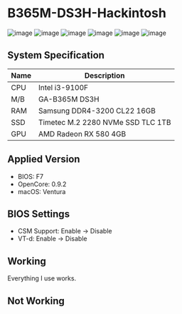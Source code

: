 # B365M-DS3H-Hackintosh
![image](https://github.com/yopoplay/B365M-DS3H-Hackintosh/assets/105102345/9693a832-6db4-473e-a170-007efa85182a)
![image](https://github.com/yopoplay/B365M-DS3H-Hackintosh/assets/105102345/701bc9b6-b804-4832-b6e0-16a43e7f1053)
![image](https://github.com/yopoplay/B365M-DS3H-Hackintosh/assets/105102345/702db51a-6261-45c2-aeab-0ac7fd25c906)
![image](https://github.com/yopoplay/B365M-DS3H-Hackintosh/assets/105102345/8130a4dc-e338-4479-b8c9-adca0ea6e0f1)
![image](https://github.com/yopoplay/B365M-DS3H-Hackintosh/assets/105102345/40d76706-4a25-4976-8f1c-dca4f1123aa6)
![image](https://github.com/yopoplay/B365M-DS3H-Hackintosh/assets/105102345/9f9a14c2-002a-4288-a770-8bf20694fb67)

## System Specification
| Name | Description |
| - | - |
| CPU | Intel i3-9100F |
| M/B | GA-B365M DS3H |
| RAM | Samsung DDR4-3200 CL22 16GB |
| SSD | Timetec M.2 2280 NVMe SSD TLC 1TB |
| GPU | AMD Radeon RX 580 4GB |

## Applied Version
- BIOS: F7
- OpenCore: 0.9.2
- macOS: Ventura

## BIOS Settings
- CSM Support: Enable -> Disable
- VT-d: Enable -> Disable

## Working
Everything I use works.

## Not Working
